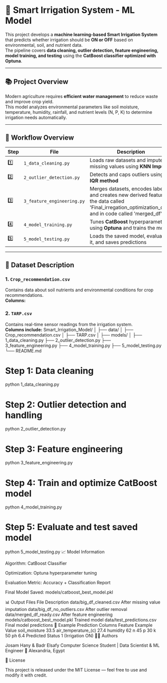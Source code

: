 # 🌱 Smart Irrigation System - ML Model

This project develops a **machine learning-based Smart Irrigation System** that predicts whether irrigation should be **ON or OFF** based on environmental, soil, and nutrient data.  
The pipeline covers **data cleaning, outlier detection, feature engineering, model training, and testing** using the **CatBoost classifier optimized with Optuna**.

---

## 📚 Project Overview

Modern agriculture requires **efficient water management** to reduce waste and improve crop yield.  
This model analyzes environmental parameters like soil moisture, temperature, humidity, rainfall, and nutrient levels (N, P, K) to determine irrigation needs automatically.

---

## 🧩 Workflow Overview

| Step | File | Description |
|------|------|--------------|
| 1️⃣ | `1_data_cleaning.py` | Loads raw datasets and imputes missing values using **KNN Imputer** |
| 2️⃣ | `2_outlier_detection.py` | Detects and caps outliers using the **IQR method** |
| 3️⃣ | `3_feature_engineering.py` | Merges datasets, encodes labels, and creates new derived features the data called 'Final_irregation_optimization_data' and in code called 'merged_df'|
| 4️⃣ | `4_model_training.py` | Tunes **CatBoost** hyperparameters using **Optuna** and trains the model |
| 5️⃣ | `5_model_testing.py` | Loads the saved model, evaluates it, and saves predictions |

---

## 🧠 Dataset Description

### 1. `Crop_recommendation.csv`
Contains data about soil nutrients and environmental conditions for crop recommendations.  
**Columns:**

### 2. `TARP.csv`
Contains real-time sensor readings from the irrigation system.  
**Columns include:**
Smart_Irrigation_Model/
│
├── data/
│   ├── Crop_recommendation.csv
│   ├── TARP.csv
│
├── models/
│
├── 1_data_cleaning.py
├── 2_outlier_detection.py
├── 3_feature_engineering.py
├── 4_model_training.py
├── 5_model_testing.py
└── README.md
# Step 1: Data cleaning
python 1_data_cleaning.py

# Step 2: Outlier detection and handling
python 2_outlier_detection.py

# Step 3: Feature engineering
python 3_feature_engineering.py

# Step 4: Train and optimize CatBoost model
python 4_model_training.py

# Step 5: Evaluate and test saved model
python 5_model_testing.py
📈 Model Information

Algorithm: CatBoost Classifier

Optimization: Optuna hyperparameter tuning

Evaluation Metric: Accuracy + Classification Report

Final Model Saved: models/catboost_best_model.pkl

📊 Output Files
File	Description
data/big_df_cleaned.csv	After missing value imputation
data/big_df_no_outliers.csv	After outlier removal
data/merged_df_ready.csv	After feature engineering
models/catboost_best_model.pkl	Trained model
data/test_predictions.csv	Final model predictions
🧩 Example Prediction Columns
Feature	Example Value
soil_moisture	33.5
air_temperature_(c)	27.4
humidity	62
n	45
p	30
k	50
ph	6.4
Predicted Status	1 (Irrigation ON)
🧑‍💻 Authors

Josam Hany & Badr Elsafy 
Computer Science Student | Data Scientist & ML Engineer
📍 Alexandria, Egypt


🏁 License

This project is released under the MIT License — feel free to use and modify it with credit.
